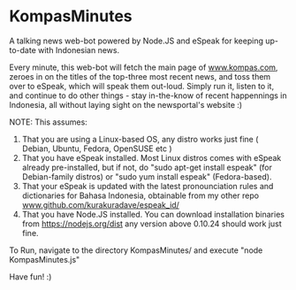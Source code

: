 # KompasMinutes
A talking news web-bot powered by Node.JS and eSpeak for keeping up-to-date with Indonesian news.

Every minute, this web-bot will fetch the main page of www.kompas.com, zeroes in on the titles of the top-three most recent news, and toss them over to eSpeak, which will speak them out-loud. Simply run it, listen to it, and continue to do other things - stay in-the-know of recent happennings in Indonesia, all without laying sight on the newsportal's website :)

NOTE:
This assumes:
1. That you are using a Linux-based OS, any distro works just fine ( Debian, Ubuntu, Fedora, OpenSUSE etc )
2. That you have eSpeak installed. Most Linux distros comes with eSpeak already pre-installed, but if not, do "sudo apt-get install espeak" (for Debian-family distros) or "sudo yum install espeak" (Fedora-based). 
3. That your eSpeak is updated with the latest pronounciation rules and dictionaries for Bahasa Indonesia, obtainable from my other repo www.github.com/kurakuradave/espeak_id/ 
4. That you have Node.JS installed. You can download installation binaries from https://nodejs.org/dist any version above 0.10.24 should work just fine.


To Run, navigate to the directory KompasMinutes/ and execute "node KompasMinutes.js"


Have fun! :)

